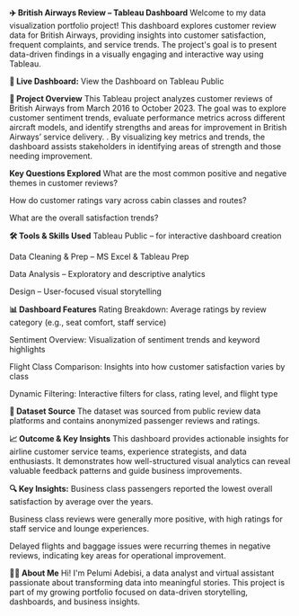 **✈️ British Airways Review – Tableau Dashboard**
Welcome to my data visualization portfolio project! This dashboard explores customer review data for British Airways, providing insights into customer satisfaction, frequent complaints, and service trends. The project's goal is to present data-driven findings in a visually engaging and interactive way using Tableau.

**🔗 Live Dashboard:**
View the Dashboard on Tableau Public

**📌 Project Overview**
This Tableau project analyzes customer reviews of British Airways from March 2016 to October 2023. The goal was to explore customer sentiment trends, evaluate performance metrics across different aircraft models, and identify strengths and areas for improvement in British Airways’ service delivery. . By visualizing key metrics and trends, the dashboard assists stakeholders in identifying areas of strength and those needing improvement.

**Key Questions Explored**
What are the most common positive and negative themes in customer reviews?

How do customer ratings vary across cabin classes and routes?

What are the overall satisfaction trends?

**🛠️ Tools & Skills Used**
Tableau Public – for interactive dashboard creation

Data Cleaning & Prep – MS Excel & Tableau Prep

Data Analysis – Exploratory and descriptive analytics

Design – User-focused visual storytelling

**📊 Dashboard Features**
Rating Breakdown: Average ratings by review category (e.g., seat comfort, staff service)

Sentiment Overview: Visualization of sentiment trends and keyword highlights

Flight Class Comparison: Insights into how customer satisfaction varies by class

Dynamic Filtering: Interactive filters for class, rating level, and flight type

**📁 Dataset Source**
The dataset was sourced from public review data platforms and contains anonymized passenger reviews and ratings.

**📈 Outcome & Key Insights**
This dashboard provides actionable insights for airline customer service teams, experience strategists, and data enthusiasts. It demonstrates how well-structured visual analytics can reveal valuable feedback patterns and guide business improvements.

**🔍 Key Insights:**
Business class passengers reported the lowest overall satisfaction by average over the years.

Business class reviews were generally more positive, with high ratings for staff service and lounge experiences.

Delayed flights and baggage issues were recurring themes in negative reviews, indicating key areas for operational improvement.

**🙋‍♀️ About Me**
Hi! I'm Pelumi Adebisi, a data analyst and virtual assistant passionate about transforming data into meaningful stories. This project is part of my growing portfolio focused on data-driven storytelling, dashboards, and business insights.
